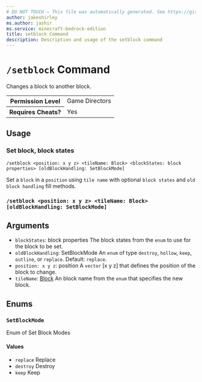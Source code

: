 ```yaml
---
# DO NOT TOUCH — This file was automatically generated. See https://github.com/mojang/minecraftapidocsgenerator to modify descriptions, examples, etc.
author: jakeshirley
ms.author: jashir
ms.service: minecraft-bedrock-edition
title: setblock Command
description: Description and usage of the setblock command
---
```

# `/setblock` Command
Changes a block to another block.

<table>
  <tr>
    <th>Permission Level</th>
    <td>Game Directors</td>
  </tr>
  <tr>
    <th>Requires Cheats?</th>
    <td>Yes</td>
  </tr>
</table>

## Usage
### Set block, block states
`/setblock <position: x y z> <tileName: Block> <blockStates: block properties> [oldBlockHandling: SetBlockMode]`

Set a `block` in a `position` using `tile name` with optional `block states` and `old block handling` fill methods.

### `/setblock <position: x y z> <tileName: Block> [oldBlockHandling: SetBlockMode]`

## Arguments
- `blockStates`: block properties
The block states from the `enum` to use for the block to be set.
- `oldBlockHandling`: SetBlockMode
An `enum` of type `destroy`, `hollow`, `keep`, `outline`, or `replace`.
Default: `replace`.
- `position: x y z`: position
A `vector` [x y z] that defines the position of the block to change.
- `tileName`: [Block](../enums/Block.md)
An block name from the `enum` that specifies the new block.

## Enums
### `SetBlockMode`
Enum of Set Block Modes

#### Values
- `replace`
Replace
- `destroy`
Destroy
- `keep`
Keep
